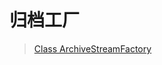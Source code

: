 # 归档工厂

> [Class ArchiveStreamFactory](http://commons.apache.org/proper/commons-compress/apidocs/org/apache/commons/compress/archivers/ArchiveStreamFactory.html)



